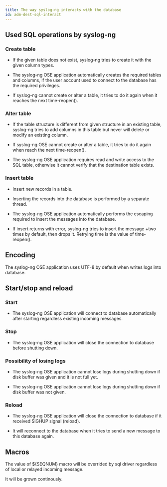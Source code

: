 ```yaml
---
title: The way syslog-ng interacts with the database
id: adm-dest-sql-interact
---
```


## Used SQL operations by syslog-ng

### Create table

- If the given table does not exist, syslog-ng tries to create it with
    the given column types.

- The syslog-ng OSE application automatically creates the required
    tables and columns, if the user account used to connect to the
    database has the required privileges.

- If syslog-ng cannot create or alter a table, it tries to do it again
    when it reaches the next time-reopen().

### Alter table

- If the table structure is different from given structure in an
    existing table, syslog-ng tries to add columns in this table but
    never will delete or modify an existing column.

- If syslog-ng OSE cannot create or alter a table, it tries to do it
    again when reach the next time-reopen().

- The syslog-ng OSE application requires read and write access to the
    SQL table, otherwise it cannot verify that the destination table
    exists.

### Insert table

- Insert new records in a table.

- Inserting the records into the database is performed by a separate
    thread.

- The syslog-ng OSE application automatically performs the escaping
    required to insert the messages into the database.

- If insert returns with error, syslog-ng tries to insert the message
    +two times by default, then drops it. Retrying time is the value of
    time-reopen().

## Encoding

The syslog-ng OSE application uses UTF-8 by default when writes logs
into database.

## Start/stop and reload

### Start

- The syslog-ng OSE application will connect to database automatically
    after starting regardless existing incoming messages.

### Stop

- The syslog-ng OSE application will close the connection to database
    before shutting down.

### Possibility of losing logs

- The syslog-ng OSE application cannot lose logs during shutting down
    if disk buffer was given and it is not full yet.

- The syslog-ng OSE application cannot lose logs during shutting down
    if disk buffer was not given.

### Reload

- The syslog-ng OSE application will close the connection to database
    if it received SIGHUP signal (reload).

- It will reconnect to the database when it tries to send a new
    message to this database again.

## Macros

The value of ${SEQNUM} macro will be overrided by sql driver regardless
of local or relayed incoming message.

It will be grown continously.

